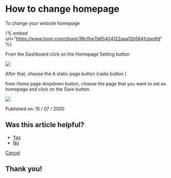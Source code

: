 # How to change homepage

To change your website homepage

{% embed url="https://www.loom.com/share/38cfbe7b65404122aaa12b5841cbedfd" %}



From the Dashboard click on the Homepage Setting button

![](https://storage.crisp.chat/users/helpdesk/website/d3afc06fed15c000/screenshot-2020-12-26-at-51952_ts5uzl.png)

After that, choose the A static page button \(radio button \)

from Home page dropdown button, choose the page that you want to set as homepage and click on the Save button.

![](https://storage.crisp.chat/users/helpdesk/website/d3afc06fed15c000/screenshot-2020-12-26-at-52154_vhyzp0.png)

Published on: 15 / 07 / 2020

## Was this article helpful?

* [Yes]()
* [No]()

[Cancel]()

## Thank you!

